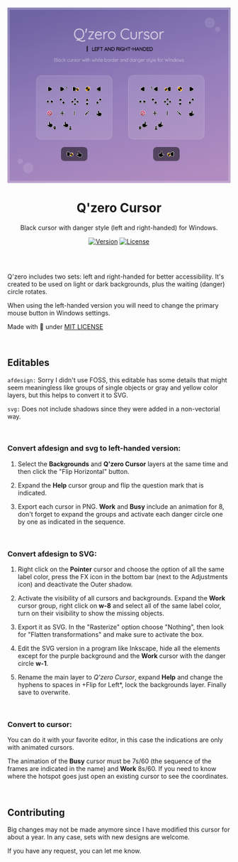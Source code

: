 </br>
<p align="center"><a href="#"><img src="set/Preview.png" align="center" alt="Drop Icons"/></a></p>
<h1 align="center">Q'zero Cursor</h1>
<p align="center">Black cursor with danger style (left and right-handed) for Windows.</p>

<p align="center">
<a href="#"><img alt="Version" src="https://img.shields.io/badge/Version-1.0-8c79b7?style=flat-square&labelColor=343B45"/></a>
<a href="LICENSE"><img alt="License" src="https://img.shields.io/github/license/genesistoxical/drop-icons?color=8c79b7&label=License&style=flat-square&labelColor=343B45"/></a>
</p>
</br>

</br>

Q'zero includes two sets: left and right-handed for better accessibility. It's created to be used on light or dark backgrounds, plus the waiting (danger) circle rotates.

When using the left-handed version you will need to change the primary mouse button in Windows settings.

Made with 🤍 under [MIT LICENSE](LICENSE)
</br>

</br>

## Editables

`afdesign:` Sorry I didn't use FOSS, this editable has some details that might seem meaningless like groups of single objects or gray and yellow color layers, but this helps to convert it to SVG.

`svg:` Does not include shadows since they were added in a non-vectorial way.

</br>

### Convert afdesign and svg to left-handed version:

1. Select the **Backgrounds** and **Q'zero Cursor** layers at the same time and then click the "Flip Horizontal" button.

2. Expand the **Help** cursor group and flip the question mark that is indicated.

3. Export each cursor in PNG. **Work** and **Busy** include an animation for 8, don't forget to expand the groups and activate each danger circle one by one as indicated in the sequence.

</br>

### Convert afdesign to SVG:

1. Right click on the **Pointer** cursor and choose the option of all the same label color, press the FX icon in the bottom bar (next to the Adjustments icon) and deactivate the Outer shadow.

2. Activate the visibility of all cursors and backgrounds. Expand the **Work** cursor group, right click on **w-8** and select all of the same label color, turn on their visibility to show the missing objects.

4. Export it as SVG. In the "Rasterize" option choose "Nothing", then look for "Flatten transformations" and make sure to activate the box.

5. Edit the SVG version in a program like Inkscape, hide all the elements except for the purple background and the **Work** cursor with the danger circle **w-1**.

6. Rename the main layer to *Q'zero Cursor*, expand **Help** and change the hyphens to spaces in +Flip for Left*, lock the backgrounds layer. Finally save to overwrite.

</br>

### Convert to cursor:

You can do it with your favorite editor, in this case the indications are only with animated cursors.

The animation of the **Busy** cursor must be 7s/60 (the sequence of the frames are indicated in the name) and **Work** 8s/60. If you need to know where the hotspot goes just open an existing cursor to see the coordinates.
</br>

</br>

## Contributing
Big changes may not be made anymore since I have modified this cursor for about a year. In any case, sets with new designs are welcome.

If you have any request, you can let me know.
